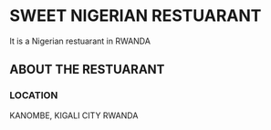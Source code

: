 # SWEET NIGERIAN RESTUARANT
It is a Nigerian restuarant in RWANDA
## ABOUT THE RESTUARANT

### LOCATION
KANOMBE, KIGALI CITY RWANDA
